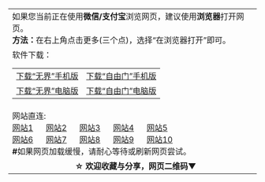 <table>
  <tr>
    <td>
      如果您当前正在使用<b>微信/支付宝</b>浏览网页，建议使用<b>浏览器</b>打开网页。</br>
      <b>方法：</b>在右上角点击更多(三个点)，选择“在浏览器打开”即可。
    </td>
  </tr>
  <tr>
    <td>软件下载：
      <table>
        <tr>
          <td>
            <a href="https://raw.githubusercontent.com/wujieliulan/download/master/um.apk">下载“无界”手机版</a>
          </td>
          <td>
            <a href="https://raw.githubusercontent.com/freegate-release/website/gh-pages/files/fgma.apk">下载“自由门”手机版</a>
          </td>
        </tr>
        <tr>
          <td>
            <a href="https://raw.githubusercontent.com/wujieliulan/download/master/u.zip">下载“无界”电脑版</a>
          </td>
          <td>
            <a href="https://raw.githubusercontent.com/freegate-release/website/gh-pages/files/fg761p.zip">下载“自由门”电脑版</a>
          </td>
        </tr>
      </table>
    </td>
  </tr>
  <tr>
    <td>
      网站直连:
      </br><a href="https://github.com/ju99/e/wiki?src=jww">网站1</a>
      <span></span><a href="https://github.com/hao369/a/wiki/jyg">网站2</a>
      <span></span><a href="https://github.com/zx166/166/blob/master/README.md">网站3</a>
      <span></span><a href="https://github.com/oGate2/oGate/blob/master/README.md">网站4</a>
      <span></span><a href="https://github.com/osurf/osurf/blob/master/README.md">网站5</a>
      </br><a href="https://github.com/tomalltruthforyou/truth/wiki">网站6</a>
      <span></span><a href="https://github.com/zx166/organ/blob/master/README.md">网站7</a>
      <span></span><a href="https://github.com/tv72/a/blob/master/README.md">网站8</a>
      <span></span><a href="https://github.com/tv72/b/blob/master/README.md">网站9</a>
      <span></span><a href="https://github.com/tv72/c/blob/master/README.md">网站10</a>
    <br/><b>#</b>如果网页加载缓慢，请耐心等待或刷新网页尝试。
    </td>
  </tr>
  <tr>
  <td align=center>
    <b>☆ 欢迎收藏与分享，网页二维码▼</b></br>
    <img src="http://pan.baidu.com/share/qrcode?w=200&h=200&url=https://github.com/shortpathway/open/blob/master/README.md" alt="">
  </td>
  </tr>
</table>
